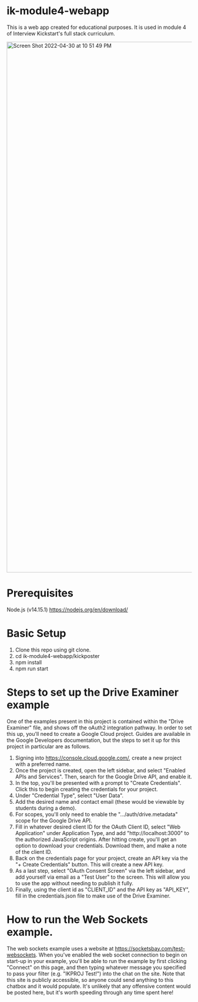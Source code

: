 # ik-module4-webapp

This is a web app created for educational purposes. It is used in module 4 of Interview Kickstart's full stack curriculum.

<img width="1439" alt="Screen Shot 2022-04-30 at 10 51 49 PM" src="https://user-images.githubusercontent.com/23429365/166134032-63a352f3-ff27-4cd6-8f47-f911eae41efc.png">

# Prerequisites
Node.js (v14.15.1) https://nodejs.org/en/download/

# Basic Setup

1. Clone this repo using git clone.
2. cd ik-module4-webapp/kickposter
3. npm install
4. npm run start

# Steps to set up the Drive Examiner example

One of the examples present in this project is contained within the "Drive Examiner" file, and shows off the oAuth2 integration pathway. In order to set this up, you'll need to create a Google Cloud project. Guides are available in the Google Developers documentation, but the steps to set it up for this project in particular are as follows.

1. Signing into https://console.cloud.google.com/, create a new project with a preferred name.
2. Once the project is created, open the left sidebar, and select "Enabled APIs and Services". Then, search for the Google Drive API, and enable it.
3. In the top, you'll be presented with a prompt to "Create Credentials". Click this to begin creating the credentials for your project.
4. Under "Credential Type", select "User Data".
5. Add the desired name and contact email (these would be viewable by students during a demo).
6. For scopes, you'll only need to enable the ".../auth/drive.metadata" scope for the Google Drive API.
7. Fill in whatever desired client ID for the OAuth Client ID, select "Web Application" under Application Type, and add "http://localhost:3000" to the authorized JavaScript origins. After hitting create, you'll get an option to download your credentials. Download them, and make a note of the client ID.
9. Back on the credentials page for your project, create an API key via the "+ Create Credentials" button. This will create a new API key.
10. As a last step, select "OAuth Consent Screen" via the left sidebar, and add yourself via email as a "Test User" to the screen. This will allow you to use the app without needing to publish it fully.
11. Finally, using the client id as "CLIENT_ID" and the API key as "API_KEY", fill in the credentials.json file to make use of the Drive Examiner.

# How to run the Web Sockets example.

The web sockets example uses a website at https://socketsbay.com/test-websockets. When you've enabled the web socket connection to begin on start-up in your example, you'll be able to run the example by first clicking "Connect" on this page, and then typing whatever message you specified to pass your filter (e.g. "IKPROJ Test!") into the chat on the site. Note that this site is publicly accessible, so anyone could send anything to this chatbox and it would populate. It's unlikely that any offensive content would be posted here, but it's worth speeding through any time spent here!
